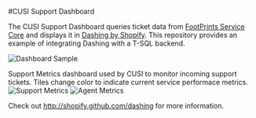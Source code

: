 #CUSI Support Dashboard

The CUSI Support Dashboard queries ticket data from [FootPrints Service Core](http://www.bmc.com/it-solutions/footprints-service-core.html) and displays it in [Dashing by Shopify](http://shopify.github.io/dashing/).  This repository provides an example of integrating Dashing with a T-SQL backend.

![Dashboard Sample](http://i.imgur.com/T6GHRPe.png)

Support Metrics dashboard used by CUSI to monitor incoming support tickets.  Tiles change color to indicate current service performace metrics.
![Support Metrics](http://i.imgur.com/jnNAe2G.png)
![Agent Metrics](http://i.imgur.com/bJ5n5O8.png)

Check out http://shopify.github.com/dashing for more information.
